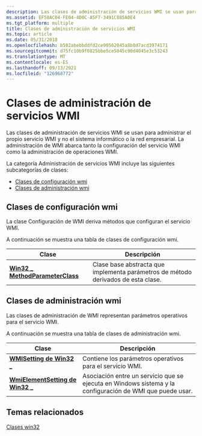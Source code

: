 ```yaml
---
description: Las clases de administración de servicios WMI se usan para administrar el propio servicio WMI y no el sistema informático o la red empresarial. La administración de WMI abarca tanto la configuración del servicio WMI como la administración de operaciones WMI.
ms.assetid: EF58AC04-FE04-4D0C-A5F7-3491C885A0E4
ms.tgt_platform: multiple
title: Clases de administración de servicios WMI
ms.topic: article
ms.date: 05/31/2018
ms.openlocfilehash: b502abebbddfd2ce90562045a8b0d7acd3974171
ms.sourcegitcommit: d75fc10b9f0825bbe5ce5045c90d4045e3c53243
ms.translationtype: MT
ms.contentlocale: es-ES
ms.lasthandoff: 09/13/2021
ms.locfileid: "126968772"
---
```

# <a name="wmi-service-management-classes"></a>Clases de administración de servicios WMI

Las clases de administración de servicios WMI se usan para administrar el propio servicio WMI y no el sistema informático o la red empresarial. La administración de WMI abarca tanto la configuración del servicio WMI como la administración de operaciones WMI.

La categoría Administración de servicios WMI incluye las siguientes subcategorías de clases:

-   [Clases de configuración wmi](#wmi-configuration-classes)
-   [Clases de administración wmi](#wmi-management-classes)

## <a name="wmi-configuration-classes"></a>Clases de configuración wmi

La clase Configuración de WMI deriva métodos que configuran el servicio WMI.

A continuación se muestra una tabla de clases de configuración wmi.



| Clase                                                             | Descripción                                                                     |
|-------------------------------------------------------------------|---------------------------------------------------------------------------------|
| [**Win32 \_ MethodParameterClass**](win32-methodparameterclass.md) | Clase base abstracta que implementa parámetros de método derivados de esta clase. |



 

## <a name="wmi-management-classes"></a>Clases de administración wmi

Las clases de administración de WMI representan parámetros operativos para el servicio WMI.

A continuación se muestra una tabla de clases de administración wmi.



| Clase                                                       | Descripción                                                                                   |
|-------------------------------------------------------------|-----------------------------------------------------------------------------------------------|
| [**WMISetting de Win32 \_**](win32-wmisetting.md)               | Contiene los parámetros operativos para el servicio WMI.                                      |
| [**WmiElementSetting de Win32 \_**](win32-wmielementsetting.md) | Asociación entre un servicio que se ejecuta en Windows sistema y la configuración de WMI que puede usar. |



 

## <a name="related-topics"></a>Temas relacionados

<dl> <dt>

[Clases win32](./win32-provider.md)
</dt> </dl>

 

 
